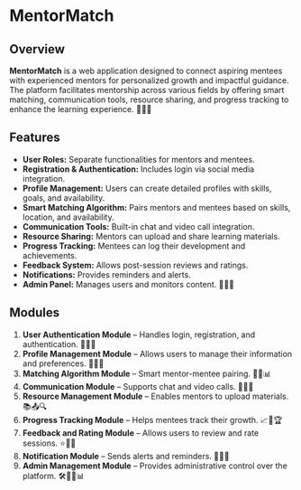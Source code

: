 # MentorMatch

## Overview
**MentorMatch** is a web application designed to connect aspiring mentees with experienced mentors for personalized growth and impactful guidance. The platform facilitates mentorship across various fields by offering smart matching, communication tools, resource sharing, and progress tracking to enhance the learning experience. 🚀✨🎯

## Features
- **User Roles:** Separate functionalities for mentors and mentees.
- **Registration & Authentication:** Includes login via social media integration.
- **Profile Management:** Users can create detailed profiles with skills, goals, and availability.
- **Smart Matching Algorithm:** Pairs mentors and mentees based on skills, location, and availability.
- **Communication Tools:** Built-in chat and video call integration.
- **Resource Sharing:** Mentors can upload and share learning materials.
- **Progress Tracking:** Mentees can log their development and achievements.
- **Feedback System:** Allows post-session reviews and ratings.
- **Notifications:** Provides reminders and alerts.
- **Admin Panel:** Manages users and monitors content. 🎯📢🚀

## Modules
1. **User Authentication Module** – Handles login, registration, and authentication. 🔐✅📲
2. **Profile Management Module** – Allows users to manage their information and preferences. 📝📂🔧
3. **Matching Algorithm Module** – Smart mentor-mentee pairing. 🤝🎯📊
4. **Communication Module** – Supports chat and video calls. 💬📞📡
5. **Resource Management Module** – Enables mentors to upload materials. 📚📤🔍
6. **Progress Tracking Module** – Helps mentees track their growth. 📈📑🏆
7. **Feedback and Rating Module** – Allows users to review and rate sessions. ⭐📢📝
8. **Notification Module** – Sends alerts and reminders. 🔔📩📅
9. **Admin Management Module** – Provides administrative control over the platform. 🛠️👨‍💻📊

